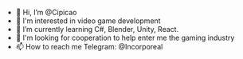 - 👋 Hi, I’m @Cipicao
- 👀 I'm interested in video game development
- 🌱 I’m currently learning C#, Blender, Unity, React.
- 💞️ I'm looking for cooperation to help enter me  the gaming industry
- 📫 How to reach me Telegram: @Incorporeal

<!---
Cipicao/Cipicao is a ✨ special ✨ repository because its `README.md` (this file) appears on your GitHub profile.
You can click the Preview link to take a look at your changes.
--->
